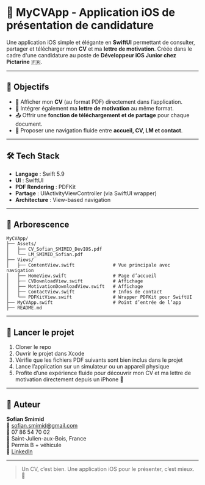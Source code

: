 # 📱 MyCVApp - Application iOS de présentation de candidature

Une application iOS simple et élégante en **SwiftUI** permettant de consulter, partager et télécharger mon **CV** et ma **lettre de motivation**. Créée dans le cadre d'une candidature au poste de **Développeur iOS Junior chez Pictarine** 🇫🇷.

---

## 🎯 Objectifs

- 📄 Afficher mon **CV** (au format PDF) directement dans l’application.
- 💌 Intégrer également ma **lettre de motivation** au même format.
- 📤 Offrir une **fonction de téléchargement et de partage** pour chaque document.
- 🧭 Proposer une navigation fluide entre **accueil, CV, LM et contact**.

---

## 🛠️ Tech Stack

- **Langage** : Swift 5.9
- **UI** : SwiftUI
- **PDF Rendering** : PDFKit
- **Partage** : UIActivityViewController (via SwiftUI wrapper)
- **Architecture** : View-based navigation

---

## 📁 Arborescence
```
MyCVApp/
├── Assets/
│   ├── CV_Sofian_SMIMID_DevIOS.pdf
│   └── LM_SMIMID_Sofian.pdf
├── Views/
│   ├── ContentView.swift              # Vue principale avec navigation
│   ├── HomeView.swift                 # Page d’accueil
│   ├── CVDownloadView.swift           # Affichage
│   ├── MotivationDownloadView.swift   # Affichage
│   ├── ContactView.swift              # Infos de contact
│   └── PDFKitView.swift               # Wrapper PDFKit pour SwiftUI
├── MyCVApp.swift                      # Point d’entrée de l’app
├── README.md
```

---

## 🚀 Lancer le projet

1.  Cloner le repo
2.	Ouvrir le projet dans Xcode
3.	Vérifie que les fichiers PDF suivants sont bien inclus dans le projet
4.	Lance l’application sur un simulateur ou un appareil physique
5.	Profite d’une expérience fluide pour découvrir mon CV et ma lettre de motivation directement depuis un iPhone 📱

---

## 👤 Auteur

**Sofian Smimid**  
📧 sofian.smimid@gmail.com  
📱 07 86 54 70 02  
📍 Saint-Julien-aux-Bois, France  
🛞 Permis B + véhicule  
🔗 [LinkedIn](https://linkedin.com/in/sofian-smimid)

---

> Un CV, c’est bien. Une application iOS pour le présenter, c’est mieux. 🚀
   
